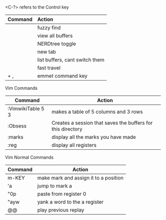 <C-?> refers to the Control key

Command | Action
:-|:-
<C-p> | fuzzy find
<C-b> | view all buffers
<C-m> | NERDtree toggle
<leader-T> | new tab
<leader-b-l> | list buffers, cant switch them
<leader-leader-DIRECTION> | fast travel 
<C-y> + , | emmet command key



Vim Commands

| Command           | Action                                                      |
|-------------------|-------------------------------------------------------------|
| :VimwikiTable 5 3 | makes a table of 5 columns and 3 rows                       |
| :Obsess           | Creates a session that saves the buffers for this directory |
| :marks            | display all the marks you have made                         |
| :reg              | display all registers                                       |


Vim Normal Commands


| Command | Action                                |
|---------|---------------------------------------|
| m-KEY   | make mark and assign it to a position |
| 'a      | jump to mark a                        |
| "0p     | paste from register 0                 |
| "ayw    | yank a word to the a register         |
| @@      | play previous replay                  |

